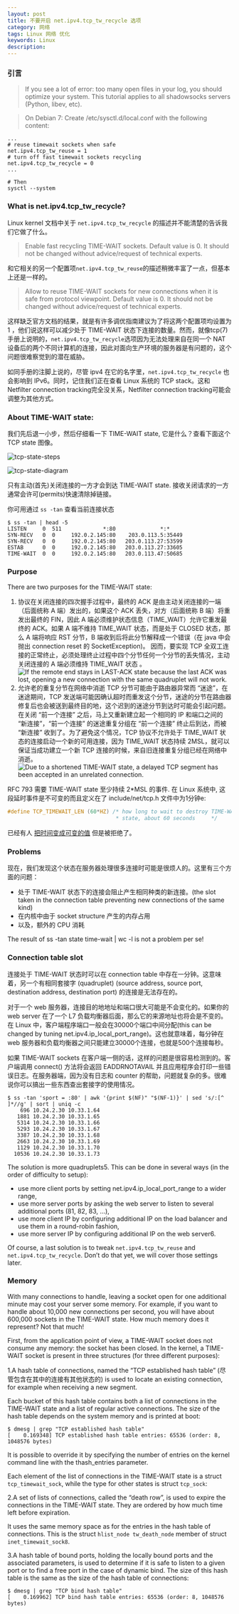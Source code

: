 ```yaml
---
layout: post
title: 不要开启 net.ipv4.tcp_tw_recycle 选项
category: 网络
tags: Linux 网络 优化
keywords: Linux
description:
---
```


### 引言

> If you see a lot of error: too many open files in your log, you should optimize your system. This tutorial applies to all shadowsocks servers (Python, libev, etc).

> On Debian 7:
> Create /etc/sysctl.d/local.conf with the following content:

```shell
...
# reuse timewait sockets when safe
net.ipv4.tcp_tw_reuse = 1
# turn off fast timewait sockets recycling
net.ipv4.tcp_tw_recycle = 0
...

# Then
sysctl --system
```

### What is net.ipv4.tcp_tw_recycle?

Linux kernel 文档中关于 `net.ipv4.tcp_tw_recycle` 的描述并不能清楚的告诉我们它做了什么。
> Enable fast recycling TIME-WAIT sockets. Default value is 0. It should not be changed without advice/request of technical experts.

和它相关的另一个配置项`net.ipv4.tcp_tw_reuse`的描述稍微丰富了一点，但基本上还是一样的。
> Allow to reuse TIME-WAIT sockets for new connections when it is safe from protocol viewpoint. Default value is 0. It should not be changed without advice/request of technical experts.

这样缺乏官方文档的结果，就是有许多调优指南建议为了将这两个配置项均设置为 1 ，他们说这样可以减少处于 TIME-WAIT 状态下连接的数量。然而，就像tcp(7)手册上说明的，`net.ipv4.tcp_tw_recycle`选项因为无法处理来自在同一个 NAT 设备后的两个不同计算机的连接，因此对面向生产环境的服务器是有问题的，这个问题很难察觉到的潜在威胁。

如同手册的注脚上说的，尽管 ipv4 在它的名字里，`net.ipv4.tcp_tw_recycle` 也会影响到 IPv6。同时，记住我们正在查看 Linux 系统的 TCP stack。这和Netfilter connection tracking完全没关系，Netfilter connection tracking可能会调整为其他方式。

### About TIME-WAIT state:

我们先后退一小步，然后仔细看一下 TIME-WAIT state, 它是什么？查看下面这个 TCP state 图像。

![tcp-state-steps](http://img.blog.csdn.net/20141015155713390)

![tcp-state-diagram](http://7xnqwp.com1.z0.glb.clouddn.com/tcp-state.jpg)

只有主动(首先)关闭连接的一方才会到达 TIME-WAIT state. 接收关闭请求的一方通常会许可(permits)快速清除掉链接。

你可用通过 `ss -tan` 查看当前连接状态

```shell
$ ss -tan | head -5
LISTEN     0  511             *:80              *:*     
SYN-RECV   0  0     192.0.2.145:80    203.0.113.5:35449
SYN-RECV   0  0     192.0.2.145:80   203.0.113.27:53599
ESTAB      0  0     192.0.2.145:80   203.0.113.27:33605
TIME-WAIT  0  0     192.0.2.145:80   203.0.113.47:50685
```

### Purpose

There are two purposes for the TIME-WAIT state:

1. 协议在关闭连接的四次握手过程中，最终的 ACK 是由主动关闭连接的一端（后面统称 A 端）发出的，如果这个 ACK 丢失，对方（后面统称 B 端）将重发出最终的 FIN，因此 A 端必须维护状态信息（TIME_WAIT）允许它重发最终的 ACK。如果 A 端不维持 TIME_WAIT 状态，而是处于 CLOSED 状态，那么 A 端将响应 RST 分节，B 端收到后将此分节解释成一个错误（在 java 中会抛出 connection reset 的 SocketException)。
因而，要实现 TCP 全双工连接的正常终止，必须处理终止过程中四个分节任何一个分节的丢失情况，主动关闭连接的 A 端必须维持 TIME_WAIT 状态 。
![If the remote end stays in LAST-ACK state because the last ACK was lost, opening a new connection with the same quadruplet will not work.](http://7xnqwp.com1.z0.glb.clouddn.com/connect-close-proper.png)
2. 允许老的重复分节在网络中消逝
TCP 分节可能由于路由器异常而 “迷途”，在迷途期间，TCP 发送端可能因确认超时而重发这个分节，迷途的分节在路由器修复后也会被送到最终目的地，这个迟到的迷途分节到达时可能会引起问题。在关闭 “前一个连接” 之后，马上又重新建立起一个相同的 IP 和端口之间的 “新连接”，“前一个连接” 的迷途重复分组在 “前一个连接” 终止后到达，而被 “新连接” 收到了。为了避免这个情况，TCP 协议不允许处于 TIME_WAIT 状态的连接启动一个新的可用连接，因为 TIME_WAIT 状态持续 2MSL，就可以保证当成功建立一个新 TCP 连接的时候，来自旧连接重复分组已经在网络中消逝。
![Due to a shortened TIME-WAIT state, a delayed TCP segment has been accepted in an unrelated connection.](http://7xnqwp.com1.z0.glb.clouddn.com/duplicate-segment.png)

RFC 793 需要 TIME-WAIT state 至少持续 2*MSL 的事件. 在 Linux 系统中, 这段延时事件是不可变的而且定义在了 include/net/tcp.h 文件中为1分钟e:
```c
#define TCP_TIMEWAIT_LEN (60*HZ) /* how long to wait to destroy TIME-WAIT
                                  * state, about 60 seconds     */
```
已经有人 [把时间变成可变的值](http://comments.gmane.org/gmane.linux.network/244411) 但是被拒绝了。

### Problems
现在，我们发现这个状态在服务器处理很多连接时可能是很烦人的。这里有三个方面的问题：
* 处于 TIME-WAIT 状态下的连接会阻止产生相同种类的新连接。(the slot taken in the connection table preventing new connections of the same kind)
* 在内核中由于 socket structure 产生的内存占用
* 以及，额外的 CPU 消耗

The result of ss -tan state time-wait | wc -l is not a problem per se!

### Connection table slot

连接处于 TIME-WAIT 状态时可以在 connection table 中存在一分钟。这意味着，另一个有相同套接字 (quadruplet) (source address, source port, destination address, destination port) 的连接是无法存在的。

对于一个 web 服务器，连接目的地地址和端口很大可能是不会变化的。如果你的 web server 在了一个 L7 负载均衡器后面，那么它的来源地址也将会是不变的。在 Linux 中，客户端程序端口一般会在30000个端口中间分配(this can be changed by tuning net.ipv4.ip_local_port_range)。这也就意味着，每分钟在web 服务器和负载均衡器之间只能建立30000个连接，也就是500个连接每秒。

如果 TIME-WAIT sockets 在客户端一侧的话，这样的问题是很容易检测到的。客户端调用 connect() 方法将会返回 EADDRNOTAVAIL 并且应用程序会打印一些错误日志。在服务器端，因为没有日志和 counter 的帮助，问题就复杂的多。很难说你可以搞出一些东西查出套接字的使用情况。

```shell
$ ss -tan 'sport = :80' | awk '{print $(NF)" "$(NF-1)}' | sed 's/:[^ ]*//g' | sort | uniq -c
    696 10.24.2.30 10.33.1.64
   1881 10.24.2.30 10.33.1.65
   5314 10.24.2.30 10.33.1.66
   5293 10.24.2.30 10.33.1.67
   3387 10.24.2.30 10.33.1.68
   2663 10.24.2.30 10.33.1.69
   1129 10.24.2.30 10.33.1.70
  10536 10.24.2.30 10.33.1.73
```

The solution is more quadruplets5. This can be done in several ways (in the order of difficulty to setup):
* use more client ports by setting net.ipv4.ip_local_port_range to a wider range,
* use more server ports by asking the web server to listen to several additional ports (81, 82, 83, …),
* use more client IP by configuring additional IP on the load balancer and use them in a round-robin fashion,
* use more server IP by configuring additional IP on the web server6.

Of course, a last solution is to tweak `net.ipv4.tcp_tw_reuse` and `net.ipv4.tcp_tw_recycle`. Don’t do that yet, we will cover those settings later.

### Memory

With many connections to handle, leaving a socket open for one additional minute may cost your server some memory. For example, if you want to handle about 10,000 new connections per second, you will have about 600,000 sockets in the TIME-WAIT state. How much memory does it represent? Not that much!

First, from the application point of view, a TIME-WAIT socket does not consume any memory: the socket has been closed. In the kernel, a TIME-WAIT socket is present in three structures (for three different purposes):

1.A hash table of connections, named the “TCP established hash table” (尽管包含在其中的连接有其他状态的) is used to locate an existing connection, for example when receiving a new segment.

Each bucket of this hash table contains both a list of connections in the TIME-WAIT state and a list of regular active connections. The size of the hash table depends on the system memory and is printed at boot:

```shell
$ dmesg | grep "TCP established hash table"
[    0.169348] TCP established hash table entries: 65536 (order: 8, 1048576 bytes)
```

It is possible to override it by specifying the number of entries on the kernel command line with the thash_entries parameter.

Each element of the list of connections in the TIME-WAIT state is a struct `tcp_timewait_sock`, while the type for other states is struct `tcp_sock`:

<script src="https://gist.github.com/SimonXming/555c8087948f2fbb6acbb6c71fe7b691.js"></script>

2.A set of lists of connections, called the “death row”, is used to expire the connections in the TIME-WAIT state. They are ordered by how much time left before expiration.

It uses the same memory space as for the entries in the hash table of connections. This is the struct `hlist_node tw_death_node` member of struct `inet_timewait_sock8`.

3.A hash table of bound ports, holding the locally bound ports and the associated parameters, is used to determine if it is safe to listen to a given port or to find a free port in the case of dynamic bind. The size of this hash table is the same as the size of the hash table of connections:

```shell
$ dmesg | grep "TCP bind hash table"
[    0.169962] TCP bind hash table entries: 65536 (order: 8, 1048576 bytes)
```
